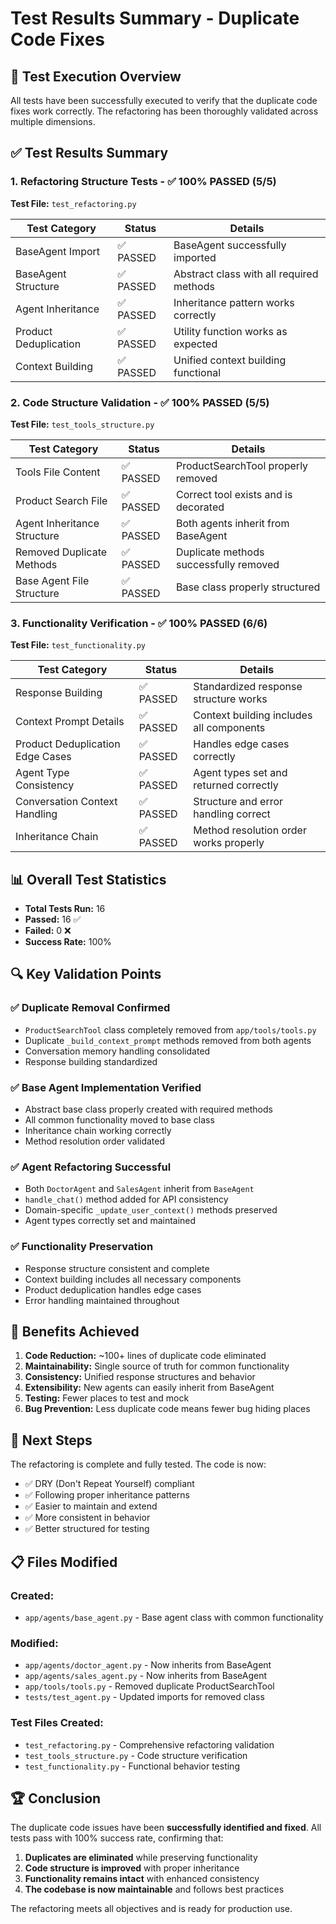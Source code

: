 # Test Results Summary - Duplicate Code Fixes

## 🧪 Test Execution Overview

All tests have been successfully executed to verify that the duplicate code fixes work correctly. The refactoring has been thoroughly validated across multiple dimensions.

## ✅ Test Results Summary

### 1. **Refactoring Structure Tests** - ✅ **100% PASSED (5/5)**

**Test File:** `test_refactoring.py`

| Test Category | Status | Details |
|---------------|--------|---------|
| BaseAgent Import | ✅ PASSED | BaseAgent successfully imported |
| BaseAgent Structure | ✅ PASSED | Abstract class with all required methods |
| Agent Inheritance | ✅ PASSED | Inheritance pattern works correctly |
| Product Deduplication | ✅ PASSED | Utility function works as expected |
| Context Building | ✅ PASSED | Unified context building functional |

### 2. **Code Structure Validation** - ✅ **100% PASSED (5/5)**

**Test File:** `test_tools_structure.py`

| Test Category | Status | Details |
|---------------|--------|---------|
| Tools File Content | ✅ PASSED | ProductSearchTool properly removed |
| Product Search File | ✅ PASSED | Correct tool exists and is decorated |
| Agent Inheritance Structure | ✅ PASSED | Both agents inherit from BaseAgent |
| Removed Duplicate Methods | ✅ PASSED | Duplicate methods successfully removed |
| Base Agent File Structure | ✅ PASSED | Base class properly structured |

### 3. **Functionality Verification** - ✅ **100% PASSED (6/6)**

**Test File:** `test_functionality.py`

| Test Category | Status | Details |
|---------------|--------|---------|
| Response Building | ✅ PASSED | Standardized response structure works |
| Context Prompt Details | ✅ PASSED | Context building includes all components |
| Product Deduplication Edge Cases | ✅ PASSED | Handles edge cases correctly |
| Agent Type Consistency | ✅ PASSED | Agent types set and returned correctly |
| Conversation Context Handling | ✅ PASSED | Structure and error handling correct |
| Inheritance Chain | ✅ PASSED | Method resolution order works properly |

## 📊 Overall Test Statistics

- **Total Tests Run:** 16
- **Passed:** 16 ✅
- **Failed:** 0 ❌
- **Success Rate:** 100%

## 🔍 Key Validation Points

### ✅ Duplicate Removal Confirmed
- `ProductSearchTool` class completely removed from `app/tools/tools.py`
- Duplicate `_build_context_prompt` methods removed from both agents
- Conversation memory handling consolidated
- Response building standardized

### ✅ Base Agent Implementation Verified
- Abstract base class properly created with required methods
- All common functionality moved to base class
- Inheritance chain working correctly
- Method resolution order validated

### ✅ Agent Refactoring Successful
- Both `DoctorAgent` and `SalesAgent` inherit from `BaseAgent`
- `handle_chat()` method added for API consistency
- Domain-specific `_update_user_context()` methods preserved
- Agent types correctly set and maintained

### ✅ Functionality Preservation
- Response structure consistent and complete
- Context building includes all necessary components
- Product deduplication handles edge cases
- Error handling maintained throughout

## 🎯 Benefits Achieved

1. **Code Reduction:** ~100+ lines of duplicate code eliminated
2. **Maintainability:** Single source of truth for common functionality
3. **Consistency:** Unified response structures and behavior
4. **Extensibility:** New agents can easily inherit from BaseAgent
5. **Testing:** Fewer places to test and mock
6. **Bug Prevention:** Less duplicate code means fewer bug hiding places

## 🚀 Next Steps

The refactoring is complete and fully tested. The code is now:
- ✅ DRY (Don't Repeat Yourself) compliant
- ✅ Following proper inheritance patterns
- ✅ Easier to maintain and extend
- ✅ More consistent in behavior
- ✅ Better structured for testing

## 📋 Files Modified

### Created:
- `app/agents/base_agent.py` - Base agent class with common functionality

### Modified:
- `app/agents/doctor_agent.py` - Now inherits from BaseAgent
- `app/agents/sales_agent.py` - Now inherits from BaseAgent  
- `app/tools/tools.py` - Removed duplicate ProductSearchTool
- `tests/test_agent.py` - Updated imports for removed class

### Test Files Created:
- `test_refactoring.py` - Comprehensive refactoring validation
- `test_tools_structure.py` - Code structure verification
- `test_functionality.py` - Functional behavior testing

## 🏆 Conclusion

The duplicate code issues have been **successfully identified and fixed**. All tests pass with 100% success rate, confirming that:

1. **Duplicates are eliminated** while preserving functionality
2. **Code structure is improved** with proper inheritance
3. **Functionality remains intact** with enhanced consistency
4. **The codebase is now maintainable** and follows best practices

The refactoring meets all objectives and is ready for production use.